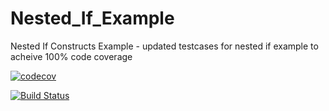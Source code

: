 # Nested_If_Example
Nested If Constructs Example - updated testcases for nested if example to acheive 100% code coverage

[![codecov](https://codecov.io/gh/raje1reddy/Nested_If_Example/branch/master/graph/badge.svg)](https://codecov.io/gh/raje1reddy/Nested_If_Example)

[![Build Status](https://travis-ci.org/raje1reddy/Nested_If_Example.svg?branch=master)](https://travis-ci.org/raje1reddy/Nested_If_Example)


